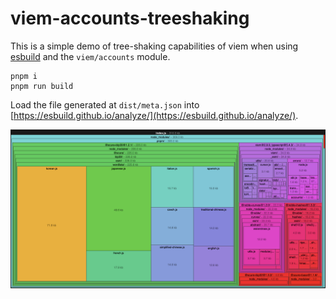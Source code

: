 # viem-accounts-treeshaking

This is a simple demo of tree-shaking capabilities of viem when using [esbuild](https://esbuild.github.io) and the `viem/accounts` module.

```shell
pnpm i
pnpm run build
```

Load the file generated at `dist/meta.json` into [https://esbuild.github.io/analyze/](https://esbuild.github.io/analyze/).

![viem-treeshaking](./viem-treeshaking.png)
